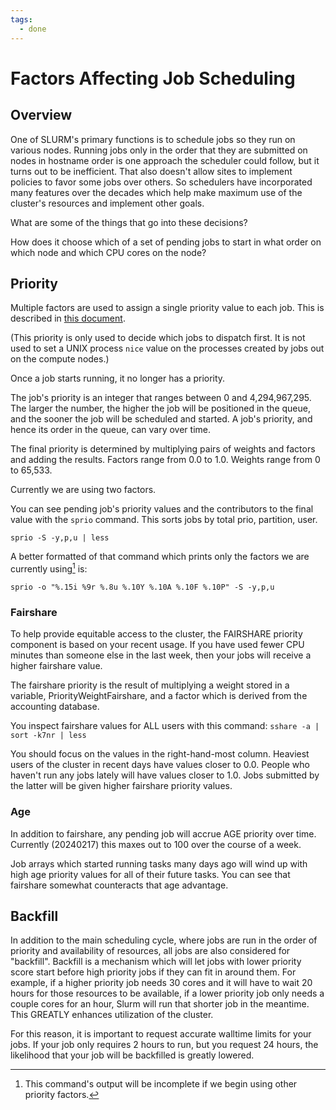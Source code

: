 ```yaml
---
tags:
  - done
---
```

# Factors Affecting Job Scheduling

## Overview

One of SLURM's primary functions is to schedule jobs so they run on various nodes. Running jobs only in the order that they are submitted on nodes in hostname order is one approach the scheduler could follow, but it turns out to be inefficient. That also doesn't allow sites to implement policies to favor some jobs over others. So schedulers have incorporated many features over the decades which help make maximum use of the cluster's resources and implement other goals.

What are some of the things that go into these decisions?

How does it choose which of a set of pending jobs to start in what order on which node and which CPU cores on the node?

## Priority

Multiple factors are used to assign a single priority value to each job. This is described in [this document](https://slurm.schedmd.com/priority_multifactor.html). 

(This priority is only used to decide which jobs to dispatch first. It is not used to set a UNIX process `nice` value on the processes created by jobs out on the compute nodes.)

Once a job starts running, it no longer has a priority.

The job's priority is an integer that ranges between 0 and 4,294,967,295. The larger the number, the higher the job will be positioned in the queue, and the sooner the job will be scheduled and started. A job's priority, and hence its order in the queue, can vary over time.

The final priority is determined by multiplying pairs of weights and factors and adding the results. Factors range from 0.0 to 1.0. Weights range from 0 to 65,533.

Currently we are using two factors. 

You can see pending job's priority values and the contributors to the final value with the `sprio` command. This sorts jobs by total prio, partition, user.

`sprio -S -y,p,u | less`

A better formatted of that command which prints only the factors we are currently using[^1] is:

[^1]: This command's output will be incomplete if we begin using other priority factors.

`sprio -o "%.15i %9r %.8u %.10Y %.10A %.10F %.10P" -S -y,p,u`

### Fairshare
To help provide equitable access to the cluster, the FAIRSHARE priority component is based on your recent usage. If you have used fewer CPU minutes than someone else in the last week, then your jobs will receive a higher fairshare value.

The fairshare priority is the result of multiplying a weight stored in a variable, PriorityWeightFairshare, and a factor which is derived from the accounting database.

You inspect fairshare values for ALL users with this command:
`sshare -a | sort -k7nr | less `

You should focus on the values in the right-hand-most column. Heaviest users of the cluster in recent days have values closer to 0.0. People who haven't run any jobs lately will have values closer to 1.0. Jobs submitted by the latter will be given higher fairshare priority values.

### Age

In addition to fairshare, any pending job will accrue AGE priority over time. Currently (20240217) this maxes out to 100 over the course of a week.

Job arrays which started running tasks many days ago will wind up with high age priority values for all of their future tasks. You can see that fairshare somewhat counteracts that age advantage.

## Backfill

In addition to the main scheduling cycle, where jobs are run in the order of priority and availability of resources, all jobs are also considered for "backfill". Backfill is a mechanism which will let jobs with lower priority score start before high priority jobs if they can fit in around them. For example, if a higher priority job needs 30 cores and it will have to wait 20 hours for those resources to be available, if a lower priority job only needs a couple cores for an hour, Slurm will run that shorter job in the meantime. This GREATLY enhances utilization of the cluster.

For this reason, it is important to request accurate walltime limits for your jobs. If your job only requires 2 hours to run, but you request 24 hours, the likelihood that your job will be backfilled is greatly lowered. 
